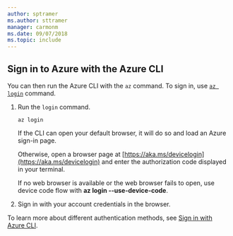 ```yaml
---
author: sptramer
ms.author: sttramer
manager: carmonm
ms.date: 09/07/2018
ms.topic: include
---
```

## Sign in to Azure with the Azure CLI

You can then run the Azure CLI with the `az` command. To sign in, use [`az login`](/cli/azure/reference-index#az_login) command.

1. Run the `login` command.

    ```azurecli-interactive
    az login
    ```

    If the CLI can open your default browser, it will do so and load an Azure sign-in page.

    Otherwise, open a browser page at [https://aka.ms/devicelogin](https://aka.ms/devicelogin) and enter the
    authorization code displayed in your terminal.

    If no web browser is available or the web browser fails to open, use device code flow with **az login --use-device-code**.

2. Sign in with your account credentials in the browser.

To learn more about different authentication methods, see [Sign in with Azure CLI](../authenticate-azure-cli.md).
